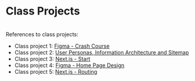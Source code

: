 # Class Projects
<br/>
References to class projects:

- Class project 1: [Figma - Crash Course](/class-projects/class-project-1/)
- Class project 2: [User Personas, Information Architecture and Sitemap](/class-projects/class-project-2/)
- Class project 3: [Next.js - Start](/class-projects/class-project-3/travel-blog)
- Class project 4: [Figma - Home Page Design](/class-projects/class-project-4/)
- Class project 5: [Next.js - Routing](/class-projects/class-project-5/travel-blog)
